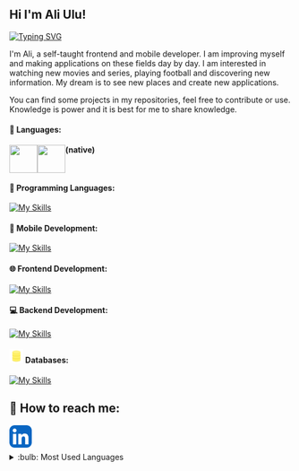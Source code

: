 
## Hi I'm Ali Ulu!
[![Typing SVG](https://readme-typing-svg.demolab.com?font=Fira+Code&pause=1000&width=435&lines=I'm+Front+End+developer+%F0%9F%92%BB;I'm+React+Developer+%F0%9F%8C%90;I'm+React+Native+Developer+%F0%9F%93%B1;I'm+Junior+Full+Stack+Developer+)](https://git.io/typing-svg)

I'm Ali, a self-taught frontend and mobile developer. I am improving myself and making applications on these fields day by day. I am interested in watching new movies and series, playing football and discovering new information. My dream is to see new places and create new applications.

You can find some projects in my repositories, feel free to contribute or use. Knowledge is power and it is best for me to share knowledge.


#### 🚀 Languages: 
<img align="left" src="https://emojipedia-us.s3.dualstack.us-west-1.amazonaws.com/thumbs/120/apple/285/flag-united-kingdom_1f1ec-1f1e7.png" width="50" height="50" /> </p>
<img align="left" src="https://emojipedia-us.s3.dualstack.us-west-1.amazonaws.com/thumbs/120/apple/285/flag-turkey_1f1f9-1f1f7.png" width="50" height="50" /> <b>(native)</b>

<br />

#### 🚀 Programming Languages: 

[![My Skills](https://skillicons.dev/icons?i=js,kotlin,java)](https://skillicons.dev)
<br />
#### 📱 Mobile Development:

[![My Skills](https://skillicons.dev/icons?i=react,kotlin)](https://skillicons.dev)
<br />
#### 🌐 Frontend Development:  

[![My Skills](https://skillicons.dev/icons?i=html,css,js,react,redux,nextjs,materialui,tailwind)](https://skillicons.dev)
<br />
#### 💻 Backend Development:  

[![My Skills](https://skillicons.dev/icons?i=nodejs,express)](https://skillicons.dev)
<br />
#### <img src="https://raw.githubusercontent.com/github/explore/13295c57999765ac9ffa3281942a72ab08b79de2/topics/database/database.png" width="25" height="25"/>  Databases:  

[![My Skills](https://skillicons.dev/icons?i=mysql,postgres,firebase,mongodb)](https://skillicons.dev)
<br />
## 📧 How to reach me: 
[<img  width="40" src="https://raw.githubusercontent.com/tandpfun/skill-icons/d1c752b99bb25a0e5aa363bae1db2809173ee966/icons/LinkedIn.svg" align="left" />][linkedin]

[linkedin]:https://www.linkedin.com/in/ali-ulu/

<br /><br />

<details>
<summary>:bulb:  Most Used Languages</summary>
<img src="https://github-readme-stats.vercel.app/api/top-langs/?username=aliulu0&layout=compact" >
</details>
